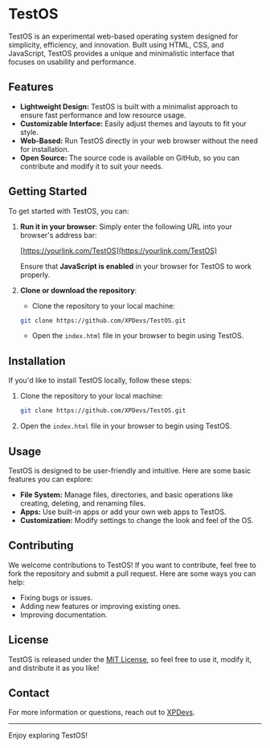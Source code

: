 # TestOS

TestOS is an experimental web-based operating system designed for simplicity, efficiency, and innovation. Built using HTML, CSS, and JavaScript, TestOS provides a unique and minimalistic interface that focuses on usability and performance.

## Features

- **Lightweight Design:** TestOS is built with a minimalist approach to ensure fast performance and low resource usage.
- **Customizable Interface:** Easily adjust themes and layouts to fit your style.
- **Web-Based:** Run TestOS directly in your web browser without the need for installation.
- **Open Source:** The source code is available on GitHub, so you can contribute and modify it to suit your needs.

## Getting Started

To get started with TestOS, you can:

1. **Run it in your browser**: Simply enter the following URL into your browser's address bar:

    [https://yourlink.com/TestOS](https://yourlink.com/TestOS)

    Ensure that **JavaScript is enabled** in your browser for TestOS to work properly.

2. **Clone or download the repository**:
    - Clone the repository to your local machine:

    ```bash
    git clone https://github.com/XPDevs/TestOS.git
    ```

    - Open the `index.html` file in your browser to begin using TestOS.

## Installation

If you'd like to install TestOS locally, follow these steps:

1. Clone the repository to your local machine:

    ```bash
    git clone https://github.com/XPDevs/TestOS.git
    ```

2. Open the `index.html` file in your browser to begin using TestOS.

## Usage

TestOS is designed to be user-friendly and intuitive. Here are some basic features you can explore:

- **File System:** Manage files, directories, and basic operations like creating, deleting, and renaming files.
- **Apps:** Use built-in apps or add your own web apps to TestOS.
- **Customization:** Modify settings to change the look and feel of the OS.

## Contributing

We welcome contributions to TestOS! If you want to contribute, feel free to fork the repository and submit a pull request. Here are some ways you can help:

- Fixing bugs or issues.
- Adding new features or improving existing ones.
- Improving documentation.

## License

TestOS is released under the [MIT License](LICENSE), so feel free to use it, modify it, and distribute it as you like!

## Contact

For more information or questions, reach out to [XPDevs](https://github.com/XPDevs).

---

Enjoy exploring TestOS!
